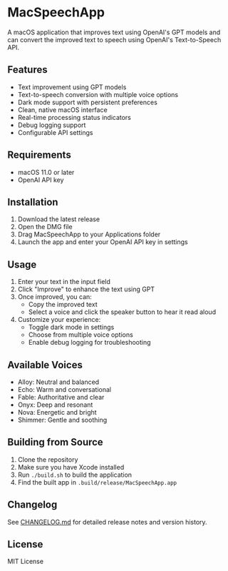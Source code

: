 # MacSpeechApp

A macOS application that improves text using OpenAI's GPT models and can convert the improved text to speech using OpenAI's Text-to-Speech API.

## Features

- Text improvement using GPT models
- Text-to-speech conversion with multiple voice options
- Dark mode support with persistent preferences
- Clean, native macOS interface
- Real-time processing status indicators
- Debug logging support
- Configurable API settings

## Requirements

- macOS 11.0 or later
- OpenAI API key

## Installation

1. Download the latest release
2. Open the DMG file
3. Drag MacSpeechApp to your Applications folder
4. Launch the app and enter your OpenAI API key in settings

## Usage

1. Enter your text in the input field
2. Click "Improve" to enhance the text using GPT
3. Once improved, you can:
   - Copy the improved text
   - Select a voice and click the speaker button to hear it read aloud
4. Customize your experience:
   - Toggle dark mode in settings
   - Choose from multiple voice options
   - Enable debug logging for troubleshooting

## Available Voices

- Alloy: Neutral and balanced
- Echo: Warm and conversational
- Fable: Authoritative and clear
- Onyx: Deep and resonant
- Nova: Energetic and bright
- Shimmer: Gentle and soothing

## Building from Source

1. Clone the repository
2. Make sure you have Xcode installed
3. Run `./build.sh` to build the application
4. Find the built app in `.build/release/MacSpeechApp.app`

## Changelog

See [CHANGELOG.md](CHANGELOG.md) for detailed release notes and version history.

## License

MIT License 